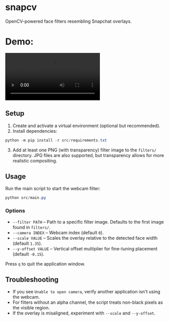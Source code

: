 # snapcv

OpenCV-powered face filters resembling Snapchat overlays.

# Demo:

<video src="https://hc-cdn.hel1.your-objectstorage.com/s/v3/ccf7151377bf10a708c77f39f14339d8077bc20f_demo.mp4" controls></video>


## Setup

1. Create and activate a virtual environment (optional but recommended).
2. Install dependencies:

```powershell
python -m pip install -r src/requirements.txt
```

3. Add at least one PNG (with transparency) filter image to the `filters/` directory. JPG files are also supported, but transparency allows for more realistic compositing.

## Usage

Run the main script to start the webcam filter:

```powershell
python src/main.py
```

### Options

- `--filter PATH` – Path to a specific filter image. Defaults to the first image found in `filters/`.
- `--camera INDEX` – Webcam index (default `0`).
- `--scale VALUE` – Scales the overlay relative to the detected face width (default `1.35`).
- `--y-offset VALUE` – Vertical offset multiplier for fine-tuning placement (default `-0.15`).

Press `q` to quit the application window.

## Troubleshooting

- If you see `Unable to open camera`, verify another application isn't using the webcam.
- For filters without an alpha channel, the script treats non-black pixels as the visible region.
- If the overlay is misaligned, experiment with `--scale` and `--y-offset`.
